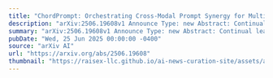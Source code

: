 ```yaml
---
title: "ChordPrompt: Orchestrating Cross-Modal Prompt Synergy for Multi-Domain Incremental Learning in CLIP"
description: "arXiv:2506.19608v1 Announce Type: new Abstract: Continual learning (CL) empowers pre-trained vision-language models to adapt effectively to novel or previously underrepresented data distributions without comprehensive retraining, enhancing their adaptability and efficiency. While vision-language models like CLIP show great promise, they struggle to maintain performance across domains in incremental learning scenarios. Existing prompt learning methods face two main limitations: 1) they primarily focus on class-incremental learning scenarios, lacking specific strategies for multi-domain task incremental learning; 2) most current approaches employ single-modal prompts, neglecting the potential benefits of cross-modal information exchange. To address these challenges, we propose the ChordPrompt framework, which facilitates a harmonious interplay between visual and textual prompts. ChordPrompt introduces cross-modal prompts to leverage interactions between visual and textual information. Our approach also employs domain-adaptive text prompts to select appropriate prompts for continual adaptation across multiple domains. Comprehensive experiments on multi-domain incremental learning benchmarks demonstrate that ChordPrompt outperforms state-of-the-art methods in zero-shot generalization and downstream task performance."
summary: "arXiv:2506.19608v1 Announce Type: new Abstract: Continual learning (CL) empowers pre-trained vision-language models to adapt effectively to novel or previously underrepresented data distributions without comprehensive retraining, enhancing their adaptability and efficiency. While vision-language models like CLIP show great promise, they struggle to maintain performance across domains in incremental learning scenarios. Existing prompt learning methods face two main limitations: 1) they primarily focus on class-incremental learning scenarios, lacking specific strategies for multi-domain task incremental learning; 2) most current approaches employ single-modal prompts, neglecting the potential benefits of cross-modal information exchange. To address these challenges, we propose the ChordPrompt framework, which facilitates a harmonious interplay between visual and textual prompts. ChordPrompt introduces cross-modal prompts to leverage interactions between visual and textual information. Our approach also employs domain-adaptive text prompts to select appropriate prompts for continual adaptation across multiple domains. Comprehensive experiments on multi-domain incremental learning benchmarks demonstrate that ChordPrompt outperforms state-of-the-art methods in zero-shot generalization and downstream task performance."
pubDate: "Wed, 25 Jun 2025 00:00:00 -0400"
source: "arXiv AI"
url: "https://arxiv.org/abs/2506.19608"
thumbnail: "https://raisex-llc.github.io/ai-news-curation-site/assets/arxiv.png"
---
```


